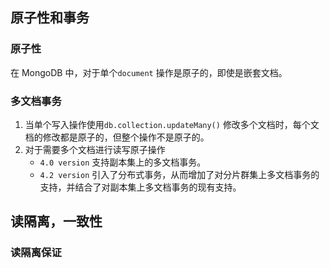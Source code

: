 ## 原子性和事务

### 原子性

在 MongoDB 中，对于单个`document` 操作是原子的，即使是嵌套文档。

### 多文档事务

1. 当单个写入操作使用`db.collection.updateMany()` 修改多个文档时，每个文档的修改都是原子的，但整个操作不是原子的。
2. 对于需要多个文档进行读写原子操作
   * `4.0 version` 支持副本集上的多文档事务。
   * `4.2 version` 引入了分布式事务，从而增加了对分片群集上多文档事务的支持，并结合了对副本集上多文档事务的现有支持。

## 读隔离，一致性

### 读隔离保证




